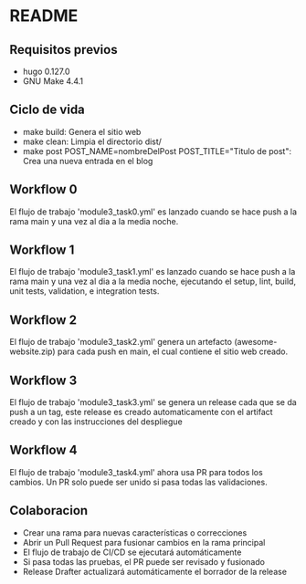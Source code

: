 # README

## Requisitos previos

- hugo 0.127.0
- GNU Make 4.4.1

## Ciclo de vida

- make build: Genera el sitio web
- make clean: Limpia el directorio dist/
- make post POST_NAME=nombreDelPost
POST_TITLE="Titulo de post": Crea una nueva entrada en el blog

## Workflow 0

El flujo de trabajo 'module3_task0.yml' es lanzado cuando se hace push a la
rama main y una vez al dia a la media noche.

## Workflow 1

El flujo de trabajo 'module3_task1.yml' es lanzado cuando se hace push a la
rama main y una vez al dia a la media noche, ejecutando el setup, lint, build,
unit tests, validation, e integration tests.

## Workflow 2

El flujo de trabajo 'module3_task2.yml' genera un artefacto (awesome-website.zip)
para cada push en main, el cual contiene el sitio web creado.

## Workflow 3

El flujo de trabajo 'module3_task3.yml' se genera un release cada que se
da push a un tag, este release es creado automaticamente con el artifact
creado y con las instrucciones del despliegue

## Workflow 4

El flujo de trabajo 'module3_task4.yml' ahora usa PR para todos los cambios. Un PR solo puede ser unido si pasa todas las validaciones.

## Colaboracion

- Crear una rama para nuevas características o correcciones
- Abrir un Pull Request para fusionar cambios en la rama principal
- El flujo de trabajo de CI/CD se ejecutará automáticamente
- Si pasa todas las pruebas, el PR puede ser revisado y fusionado
- Release Drafter actualizará automáticamente el borrador de la release
